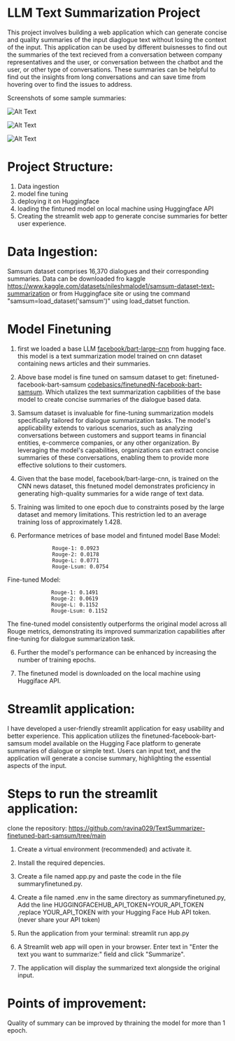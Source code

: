# LLM Text Summarization Project

This project involves building a web application which can generate concise and quality summaries of the input diaglogue text without losing the context of the input. This application can be used by different buisnesses to find out the summaries of the text recieved from a conversation between company representatives and the user, or conversation between the chatbot and the user, or other type of conversations. These summaries can be helpful to find out the insights from long conversations and can save time from hovering over to find the issues to address. 

Screenshots of some sample summaries:

![Alt Text](https://github.com/ravina029/TextSummarizer-finetuned-bart-samsum/raw/main/samharry1.png)

![Alt Text](https://github.com/ravina029/TextSummarizer-finetuned-bart-samsum/blob/main/samharry2.png)

![Alt Text](https://github.com/ravina029/TextSummarizer-finetuned-bart-samsum/blob/main/india.png)



# Project Structure:

1. Data ingestion
2. model fine tuning 
3. deploying it on Huggingface
4. loading the fintuned model on local machine using Huggingface API
5. Creating the streamlit web app to generate concise summaries for better user experience.

# Data Ingestion: 
Samsum dataset comprises 16,370 dialogues and their corresponding summaries.
Data can be downloaded fro kaggle https://www.kaggle.com/datasets/nileshmalode1/samsum-dataset-text-summarization
or from Huggingface site or using tne command "samsum=load_dataset('samsum')" using load_datset function.


# Model Finetuning 

1. first we loaded a base LLM [facebook/bart-large-cnn](https://huggingface.co/facebook/bart-large-cnn) from hugging face. this model is a text summarization model trained on cnn dataset containing news articles and their summaries.


2. Above base model is fine tuned on samsum dataset to get: finetuned-facebook-bart-samsum  [codebasics/finetunedN-facebook-bart-samsum](https://huggingface.co/codebasics/finetunedN-facebook-bart-samsum/commit/2e5c2086edc535c995ed6b8666daa0e718a83b82). Which utalizes the text summarization capbilities of the base model to create concise summaries of the dialogue based data. 
2. Samsum dataset is invaluable for fine-tuning summarization models specifically tailored for dialogue summarization tasks. The model's applicability extends to various scenarios, such as analyzing conversations between customers and support teams in financial entities, e-commerce companies, or any other organization. By leveraging the model's capabilities, organizations can extract concise summaries of these conversations, enabling them to provide more effective solutions to their customers.

4. Given that the base model, facebook/bart-large-cnn, is trained on the CNN news dataset, this fnetuned model demonstrates proficiency in generating high-quality summaries for a wide range of text data.
5. Training was limited to one epoch due to constraints posed by the large dataset and memory limitations. This restriction led to an average training loss of approximately 1.428.

6. Performance metrices of base model and fintuned model
   Base Model:

                  Rouge-1: 0.0923
                  Rouge-2: 0.0178
                  Rouge-L: 0.0771
                  Rouge-Lsum: 0.0754
   
  Fine-tuned Model:

                  Rouge-1: 0.1491
                  Rouge-2: 0.0619
                  Rouge-L: 0.1152
                  Rouge-Lsum: 0.1152
The fine-tuned model consistently outperforms the original model across all Rouge metrics, demonstrating its improved summarization capabilities after fine-tuning for dialogue summarization task.

6. Further the model's performance can be enhanced by increasing the number of training epochs.

7. The finetuned model is downloaded on the local machine using Huggiface API.


# Streamlit application:
I have developed a user-friendly streamlit application for easy usability and better experience. This application utilizes the finetuned-facebook-bart-samsum model available on the Hugging Face platform to generate summaries of dialogue or simple text. Users can input text, and the application will generate a concise summary, highlighting the essential aspects of the input.




# Steps to run the streamlit application:


clone the repository: https://github.com/ravina029/TextSummarizer-finetuned-bart-samsum/tree/main


1. Create a virtual environment (recommended) and activate it.

2. Install the required depencies.

3. Create a file named app.py and paste the code in the file summaryfinetuned.py.

4. Create a file named .env in the same directory as summaryfinetuned.py, 
   Add the line HUGGINGFACEHUB_API_TOKEN=YOUR_API_TOKEN
   ,replace YOUR_API_TOKEN with your Hugging Face Hub API token. (never share your API token)

5. Run the application from your terminal:
   streamlit run app.py

6. A Streamlit web app will open in your browser. Enter text in "Enter the text you want to summarize:" field and click "Summarize".

7. The application will display the summarized text alongside the original input.



# Points of improvement: 
Quality of summary can be improved by thraining the model for more than 1 epoch.